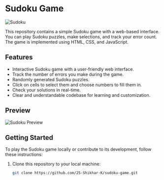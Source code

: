 # Sudoku Game

![Sudoku](sudoku-screenshot.png)

This repository contains a simple Sudoku game with a web-based interface. You can play Sudoku puzzles, make selections, and track your error count. The game is implemented using HTML, CSS, and JavaScript.

## Features

- Interactive Sudoku game with a user-friendly web interface.
- Track the number of errors you make during the game.
- Randomly generated Sudoku puzzles.
- Click on cells to select them and choose numbers to fill them in.
- Check your solutions in real-time.
- Clear and understandable codebase for learning and customization.

## Preview

![Sudoku Preview](sudoku-preview.gif)

## Getting Started

To play the Sudoku game locally or contribute to its development, follow these instructions:

1. Clone this repository to your local machine:

   ```bash
   git clone https://github.com/25-Shikhar-K/sudoku-game.git



